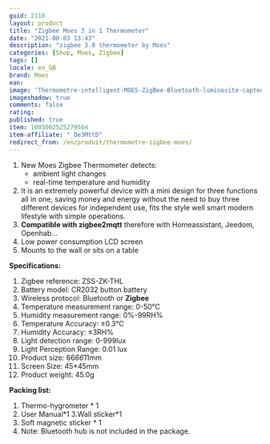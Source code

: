 ```yaml
---
guid: 2118
layout: product 
title: "Zigbee Moes 3 in 1 Thermometer"
date: "2021-08-03 13:43"
description: "zigbee 3.0 thermometer by Moes"
categories: [Shop, Moes, Zigbee]
tags: []
locale: en_GB
brand: Moes
ean: 
image: 'Thermometre-intelligent-MOES-ZigBee-Bluetooth-luminosite-capteur-detection-de-temperature.jpg'
imageshadow: true
comments: false
rating:  
published: true
item: 1005002525279564
item-affiliate: "_De3MttD"
redirect_from: /en/produit/thermometre-zigbee-moes/
---
```


1. New Moes Zigbee Thermometer detects:
    - ambient light changes
    - real-time temperature and humidity
2. It is an extremely powerful device with a mini design for three functions all in one, saving money and energy without the need to buy three different devices for independent use, fits the style well smart modern lifestyle with simple operations.
3. **Compatible with zigbee2mqtt** therefore with Homeassistant, Jeedom, Openhab...
4. Low power consumption LCD screen
5. Mounts to the wall or sits on a table

**Specifications:**

1. Zigbee reference: ZSS-ZK-THL
2. Battery model: CR2032 button battery
3. Wireless protocol: Bluetooth or **Zigbee**
4. Temperature measurement range: 0-50℃
5. Humidity measurement range: 0%-99RH%
6. Temperature Accuracy: ±0.3℃
7. Humidity Accuracy: ±3RH%
8. Light detection range: 0-999lux
9. Light Perception Range: 0.01 lux
10. Product size: 66*66*11mm
11. Screen Size: 45*45mm
12. Product weight: 45.0g

**Packing list:**

1. Thermo-hygrometer * 1
2. User Manual\*1
3.Wall sticker\*1
4. Soft magnetic sticker * 1
5. Note: Bluetooth hub is not included in the package.
